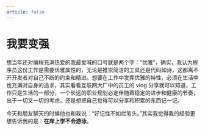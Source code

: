 ```yaml
---
article: false
---
```


# 我要变强
想当年还对编程充满热爱的我最爱喊的口号就是两个字：“优雅”，确实，我认为程序员这份工作是需要优雅属性的，无论是推崇简洁的工具还是代码如诗，这都离不开开发者对自己不断的约束和精进。想要在工作中发挥优雅的特性，必须在生活中也充满对自身的追求，其实看看互联网大厂中的员工的 vlog 分享就可以知道，工作只是生活的一部分，一个长远的职业规划必定伴随着稳定的进步和健康的节奏，出于一切又一切的考虑，还是想把自己觉得可以分享和积累的东西记一记。

今天和朋友聊天的时候他也和我说：“好记性不如烂笔头。”其实我觉得我的经验更想告诉我的是：**在岸上学不会游泳**。